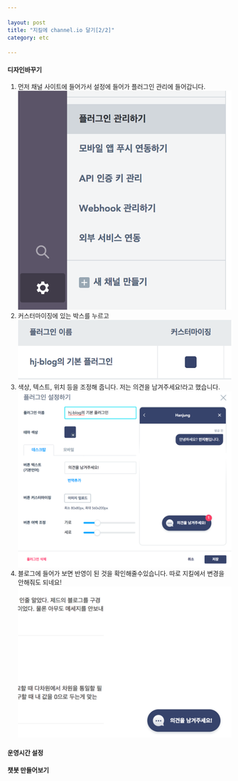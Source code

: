 ```yaml
---

layout: post
title: "지킬에 channel.io 달기[2/2]"
category: etc

---
```


#### 디자인바꾸기
1. 먼저 채널 사이트에 들어가서 설정에 들어가 플러그인 관리에 들어갑니다.<br/>
<img src = '/post_img/201705/18/8.png'/><br/>
2. 커스터마이징에 있는 박스를 누르고<br/>
<img src = '/post_img/201705/18/9.png'/><br/>
3. 색상, 텍스트, 위치 등을 조정해 줍니다. 저는 의견을 남겨주세요!라고 했습니다.<br/>
<img src = '/post_img/201705/18/10.png'/><br/>
4. 블로그에 들어가 보면 반영이 된 것을 확인해줄수있습니다. 따로 지킬에서 변경을 안해줘도 되네요!<br/>
<img src = '/post_img/201705/18/11.png'/><br/>

#### 운영시간 설정


#### 챗봇 만들어보기

<br/><br/>
